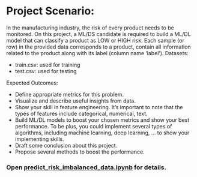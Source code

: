 # Project Scenario:
In the manufacturing industry, the risk of every product needs to be monitored. On this project, a ML/DS candidate is required to build a ML/DL model that can classify a product as LOW or HIGH risk. Each sample (or row) in the provided data corresponds to a product, contain all information related to the product along with its label (column name ‘label’).
Datasets:
- train.csv: used for training
- test.csv: used for testing

Expected Outcomes:
- Define appropriate metrics for this problem.
- Visualize and describe useful insights from data.
- Show your skill in feature engineering. It’s important to note that the types of features include categorical, numerical, text.
- Build ML/DL models to boost your chosen metrics and show your best performance. To be plus, you could implement several types of algorithms, including machine learning, deep learning, … to show your implementing skills.
- Draft some conclusion about this project.
- Propose several methods to boost the performance. 

### Open  [predict_risk_imbalanced_data.ipynb](https://github.com/gnvml/predict_risk_imbalanced_data/blob/master/predict_risk_imbalanced_data.ipynb) for details.
